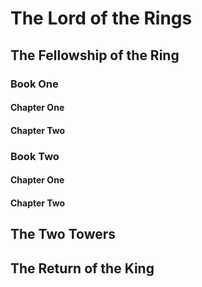 # The Lord of the Rings 

## The Fellowship of the Ring

### Book One 

#### Chapter One 

#### Chapter Two 

### Book Two 

#### Chapter One 

#### Chapter Two 

## The Two Towers 

## The Return of the King 
